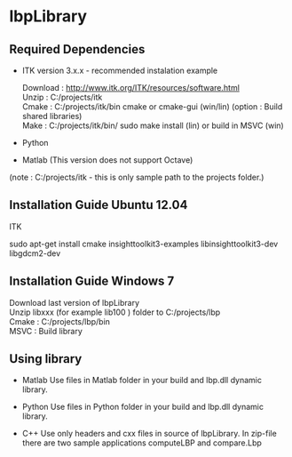 lbpLibrary
==========

Required Dependencies
---------------------

* ITK version 3.x.x - recommended instalation example

  Download :  http://www.itk.org/ITK/resources/software.html   
  Unzip : C:/projects/itk         
  Cmake : C:/projects/itk/bin cmake or cmake-gui (win/lin)  (option : Build shared libraries)  
  Make : C:/projects/itk/bin/ sudo make install (lin)  or build in MSVC (win) 

* Python

* Matlab (This version does not support Octave)

(note : C:/projects/itk  - this is only sample path to the projects folder.)

Installation Guide Ubuntu 12.04 
-------------------------------

ITK

sudo apt-get install cmake insighttoolkit3-examples libinsighttoolkit3-dev libgdcm2-dev

Installation Guide Windows 7 
-------------------------------
Download last version of lbpLibrary   
Unzip libxxx (for example lib100 ) folder to C:/projects/lbp   
Cmake : C:/projects/lbp/bin   
MSVC : Build library  

Using library
-------------

* Matlab
Use files in Matlab folder in your build and lbp.dll dynamic library.

* Python
Use files in Python folder in your build and lbp.dll dynamic library.

* C++
Use only headers and cxx files in source of lbpLibrary. In zip-file there are two sample applications computeLBP and compare.Lbp



